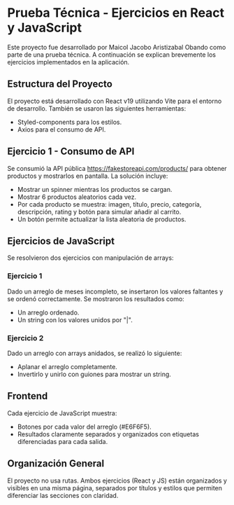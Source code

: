 # Prueba Técnica - Ejercicios en React y JavaScript

Este proyecto fue desarrollado por Maicol Jacobo Aristizabal Obando como parte de una prueba técnica. A continuación se explican brevemente los ejercicios implementados en la aplicación.

## Estructura del Proyecto

El proyecto está desarrollado con React v19 utilizando Vite para el entorno de desarrollo. También se usaron las siguientes herramientas:

- Styled-components para los estilos.
- Axios para el consumo de API.

## Ejercicio 1 - Consumo de API

Se consumió la API pública https://fakestoreapi.com/products/ para obtener productos y mostrarlos en pantalla. La solución incluye:

- Mostrar un spinner mientras los productos se cargan.
- Mostrar 6 productos aleatorios cada vez.
- Por cada producto se muestra: imagen, título, precio, categoría, descripción, rating y botón para simular añadir al carrito.
- Un botón permite actualizar la lista aleatoria de productos.

## Ejercicios de JavaScript

Se resolvieron dos ejercicios con manipulación de arrays:

### Ejercicio 1

Dado un arreglo de meses incompleto, se insertaron los valores faltantes y se ordenó correctamente. Se mostraron los resultados como:

- Un arreglo ordenado.
- Un string con los valores unidos por "|".

### Ejercicio 2

Dado un arreglo con arrays anidados, se realizó lo siguiente:

- Aplanar el arreglo completamente.
- Invertirlo y unirlo con guiones para mostrar un string.

## Frontend

Cada ejercicio de JavaScript muestra:

- Botones por cada valor del arreglo (#E6F6F5).
- Resultados claramente separados y organizados con etiquetas diferenciadas para cada salida.

## Organización General

El proyecto no usa rutas. Ambos ejercicios (React y JS) están organizados y visibles en una misma página, separados por títulos y estilos que permiten diferenciar las secciones con claridad.
